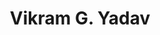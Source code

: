 ---
layout: member
weight: 1
title: Vikram G. Yadav
description: Principal investigator
img: 
education: >
  Ph.D., Massachusetts Institute of Technology (2013) \n B.A.Sc., University of Waterloo (2007)
program: BASc
status:  PI
year_end: 
year_start: 2017
email: siang [at] alumni.ubc.ca
biography: > 
  Thanos recently graduated from UBC with distinction in chemical engineering (minor in computer science).
project: >
  Summer 2017 NSERC USRA project on machine learning and process control.
linkedin: https://www.linkedin.com/in/c-siang-lim-98535048
homepage: http://www.siang.ca 
tags: [featured]
degrees : masters
featuredOrder: 1
---